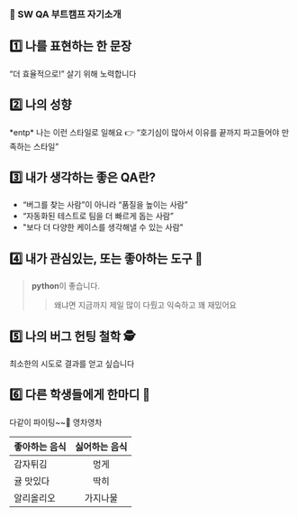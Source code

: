 ### 👋 SW QA 부트캠프 자기소개

## 1️⃣ 나를 표현하는 한 문장
“더 효율적으로!” 살기 위해 노력합니다


## 2️⃣ 나의 성향

\*entp*
나는 이런 스타일로 일해요 👉 “호기심이 많아서 이유를 끝까지 파고들어야 만족하는 스타일”



## 3️⃣ 내가 생각하는 좋은 QA란?
* “버그를 찾는 사람”이 아니라 “품질을 높이는 사람”
* “자동화된 테스트로 팀을 더 빠르게 돕는 사람”
* "보다 더 다양한 케이스를 생각해낼 수 있는 사람"


## 4️⃣ 내가 관심있는, 또는 좋아하는 도구 🧰

> **python**이 좋습니다.
>
>> 왜냐면 지금까지 제일 많이 다뤘고 익숙하고 꽤 재밌어요


## 5️⃣ 나의 버그 헌팅 철학 🕵️
최소한의 시도로 결과를 얻고 싶습니다


## 6️⃣ 다른 학생들에게 한마디 💬
 다같이 파이팅~~🙌 영차영차


| 좋아하는 음식   | 싫어하는 음식 |
| ------------- |:-------------:|
| 감자튀김      | 멍게     |
|   귤 맛있다    | 딱히     |
| 알리올리오    | 가지나물    |

